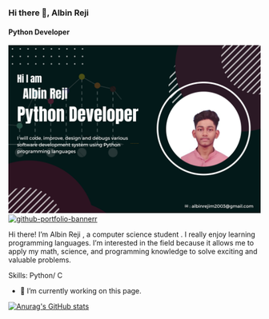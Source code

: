 ### Hi there 👋, Albin Reji
#### Python Developer
![Python Developer](https://github.com/Albin-Reji/Albin-Reji/blob/main/github_portfolio_bannerr.png)
<a href="https://ibb.co/nsZ2kCW"><img src="https://i.ibb.co/Y7Y9jZr/github-portfolio-bannerr.png" alt="github-portfolio-bannerr" border="0"></a>

Hi there! I’m Albin Reji , a computer science student . I really enjoy learning programming languages. I’m interested in the field because it allows me to apply my math, science, and programming knowledge to solve exciting and valuable problems.

Skills: Python/ C

- 🔭 I’m currently working on this page. 


[![Anurag's GitHub stats](https://github-readme-stats.vercel.app/api?username=Albin-Reji)](https://github.com/anuraghazra/github-readme-stats)
